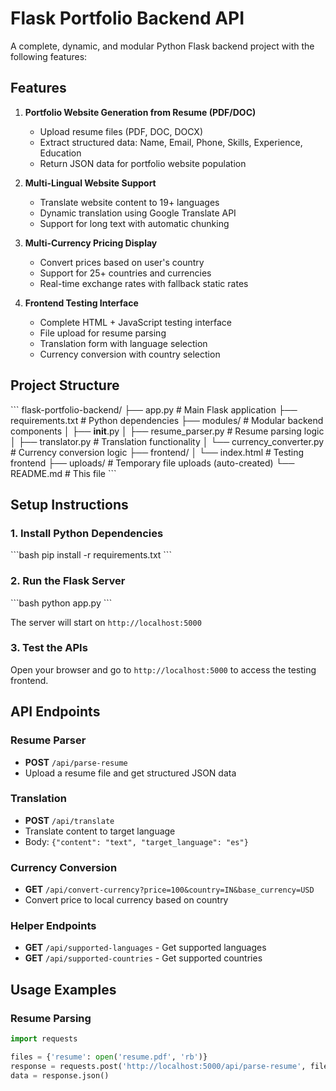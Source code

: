# Flask Portfolio Backend API

A complete, dynamic, and modular Python Flask backend project with the following features:

## Features

1. **Portfolio Website Generation from Resume (PDF/DOC)**
   - Upload resume files (PDF, DOC, DOCX)
   - Extract structured data: Name, Email, Phone, Skills, Experience, Education
   - Return JSON data for portfolio website population

2. **Multi-Lingual Website Support**
   - Translate website content to 19+ languages
   - Dynamic translation using Google Translate API
   - Support for long text with automatic chunking

3. **Multi-Currency Pricing Display**
   - Convert prices based on user's country
   - Support for 25+ countries and currencies
   - Real-time exchange rates with fallback static rates

4. **Frontend Testing Interface**
   - Complete HTML + JavaScript testing interface
   - File upload for resume parsing
   - Translation form with language selection
   - Currency conversion with country selection

## Project Structure

\`\`\`
flask-portfolio-backend/
├── app.py                      # Main Flask application
├── requirements.txt            # Python dependencies
├── modules/                    # Modular backend components
│   ├── __init__.py
│   ├── resume_parser.py        # Resume parsing logic
│   ├── translator.py           # Translation functionality
│   └── currency_converter.py   # Currency conversion logic
├── frontend/
│   └── index.html             # Testing frontend
├── uploads/                   # Temporary file uploads (auto-created)
└── README.md                  # This file
\`\`\`

## Setup Instructions

### 1. Install Python Dependencies

\`\`\`bash
pip install -r requirements.txt
\`\`\`

### 2. Run the Flask Server

\`\`\`bash
python app.py
\`\`\`

The server will start on `http://localhost:5000`

### 3. Test the APIs

Open your browser and go to `http://localhost:5000` to access the testing frontend.

## API Endpoints

### Resume Parser
- **POST** `/api/parse-resume`
- Upload a resume file and get structured JSON data

### Translation
- **POST** `/api/translate`
- Translate content to target language
- Body: `{"content": "text", "target_language": "es"}`

### Currency Conversion
- **GET** `/api/convert-currency?price=100&country=IN&base_currency=USD`
- Convert price to local currency based on country

### Helper Endpoints
- **GET** `/api/supported-languages` - Get supported languages
- **GET** `/api/supported-countries` - Get supported countries

## Usage Examples

### Resume Parsing
```python
import requests

files = {'resume': open('resume.pdf', 'rb')}
response = requests.post('http://localhost:5000/api/parse-resume', files=files)
data = response.json()

